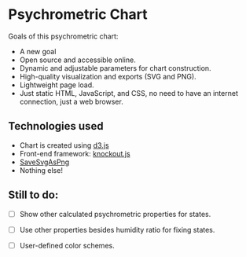 # Psychrometric Chart

Goals of this psychrometric chart:

- A new goal
- Open source and accessible online.
- Dynamic and adjustable parameters for chart construction.
- High-quality visualization and exports (SVG and PNG).
- Lightweight page load.
- Just static HTML, JavaScript, and CSS, no need to have an internet
  connection, just a web browser.

## Technologies used

* Chart is created using [d3.js](https://d3js.org/)
* Front-end framework: [knockout.js](https://knockoutjs.com)
* [SaveSvgAsPng](https://github.com/exupero/saveSvgAsPng)
* Nothing else!

## Still to do:

- [ ] Show other calculated psychrometric properties for states.
- [ ] Use other properties besides humidity ratio for fixing states.
- [ ] User-defined color schemes.

